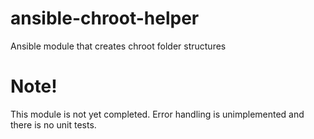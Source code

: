 # ansible-chroot-helper
Ansible module that creates chroot folder structures

# Note!
This module is not yet completed. Error handling is unimplemented and there is
no unit tests.
